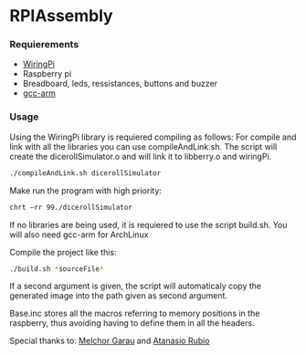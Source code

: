 # RPIAssembly

### Requierements

  - [WiringPi][1]
  - Raspberry pi
  - Breadboard, leds, ressistances, buttons and buzzer
  - [gcc-arm][2]

### Usage
Using the WiringPi library is requiered compiling as follows:
For compile and link with all the libraries you can use compileAndLink.sh. The script will create the dicerollSimulator.o and will link it to libberry.o and wiringPi.
```bash
./compileAndLink.sh dicerollSimulator
```
Make run the program with high priority:

```bash
chrt —rr 99./dicerollSimulator
```
If no libraries are being used, it is requiered to use the script build.sh. You will also need gcc-arm for ArchLinux

Compile the project like this:
```bash
./build.sh *sourceFile*
```
If a second argument is given, the script will automaticaly copy the generated image into the path given as second argument.

Base.inc stores all the macros referring to memory positions in the raspberry, thus avoiding having to define them in all the headers.



Special thanks to: [Melchor Garau][3] and [Atanasio Rubio][4]

  [1]: http://wiringpi.com
  [2]: https://aur.archlinux.org/packages/gcc-arm-none-eabi-bin/
  [3]: http://github.com/Melchor629
  [4]: http://github.com/TaxoRubio
